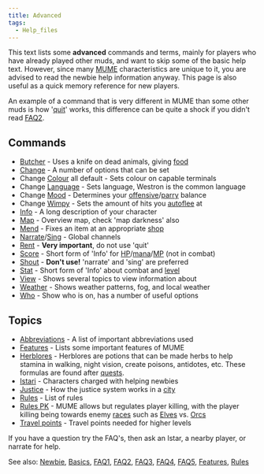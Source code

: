 ```yaml
---
title: Advanced
tags:
  - Help_files
---
```

This text lists some **advanced** commands and terms, mainly for players
who have already played other muds, and want to skip some of the basic
help text. However, since many [MUME](MUME "wikilink") characteristics
are unique to it, you are advised to read the newbie help information
anyway. This page is also useful as a quick memory reference for new
players.

An example of a command that is very different in MUME than some other
muds is how '[quit](quit "wikilink")' works, this difference can be
quite a shock if you didn't read [FAQ2](FAQ2 "wikilink").

## Commands

- [Butcher](Butcher "wikilink") - Uses a knife on dead animals, giving
  [food](food "wikilink")
- [Change](Change "wikilink") - A number of options that can be set
- Change [Colour](Colour "wikilink") all default - Sets colour on
  capable terminals
- Change [Language](Language "wikilink") <Type> - Sets language, Westron
  is the common language
- Change [Mood](Mood "wikilink") <Type> - Determines your
  [offensive](offensive_bonus "wikilink")/[parry](parry_bonus "wikilink")
  balance
- Change [Wimpy](Wimpy "wikilink") <Number> - Sets the amount of hits
  you [autoflee](flee "wikilink") at
- [Info](Info "wikilink") - A long description of your character
- [Map](Map "wikilink") - Overview map, check 'map darkness' also
- [Mend](Mend "wikilink") - Fixes an item at an appropriate
  [shop](shop "wikilink")
- [Narrate](Narrate "wikilink")/[Sing](Sing "wikilink") - Global
  channels
- [Rent](Rent "wikilink") - **Very important**, do not use 'quit'
- [Score](Score "wikilink") - Short form of 'Info' for
  [HP](hit_points "wikilink")/[mana](mana "wikilink")/[MP](movement_points "wikilink")
  (not in combat)
- [Shout](Shout "wikilink") - **Don't use!** 'narrate' and 'sing' are
  preferred
- [Stat](Stat "wikilink") - Short form of 'Info' about combat and
  [level](level "wikilink")
- [View](View "wikilink") - Shows several topics to view information
  about
- [Weather](Weather "wikilink") - Shows weather patterns, fog, and local
  weather
- [Who](Who "wikilink") - Show who is on, has a number of useful options

## Topics

- [Abbreviations](Abbreviations "wikilink") - A list of important
  abbreviations used
- [Features](Features "wikilink") - Lists some important features of
  MUME
- [Herblores](Herblores "wikilink") - Herblores are potions that can be
  made herbs to help stamina in walking, night vision, create poisons,
  antidotes, etc. These formulas are found after
  [quests](quest "wikilink").
- [Istari](Istari "wikilink") - Characters charged with helping newbies
- [Justice](Justice "wikilink") - How the justice system works in a
  [city](city "wikilink")
- [Rules](Rules "wikilink") - List of rules
- [Rules PK](Rules_PK "wikilink") - MUME allows but regulates player
  killing, with the player killing being towards enemy
  [races](race "wikilink") such as [Elves](Elves "wikilink") vs.
  [Orcs](Orc "wikilink")
- [Travel points](Travel_points "wikilink") - Travel points needed for
  higher levels

If you have a question try the FAQ's, then ask an Istar, a nearby
player, or narrate for help.

See also: [Newbie](Newbie "wikilink"), [Basics](Basics "wikilink"),
[FAQ1](FAQ1 "wikilink"), [FAQ2](FAQ2 "wikilink"),
[FAQ3](FAQ3 "wikilink"), [FAQ4](FAQ4 "wikilink"),
[FAQ5](FAQ5 "wikilink"), [Features](Features "wikilink"),
[Rules](Rules "wikilink")
